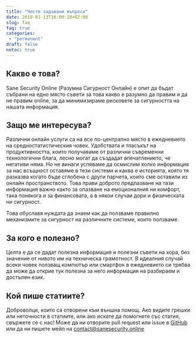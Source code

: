 ```yaml
---
title: "Често задавани въпроси"
date: 2018-01-13T16:00:18+02:00
slug: faq
faq: true
categories:
 - "permanent"
draft: false
notoc: true
---
```


## Какво е това?

Sane Security Online (Разумна Сигурност Онлайн) е опит да бъдат събрани на едно
място съвети за това какво е разумно да правим и да не правим online, за да
минимизираме рисковете за сигурността на нашата информация.

## Защо ме интересува?

Различни онлайн услуги са на все по-централно място в ежедневието на
средностатистическия човек. Удобствата и тласъкът на продуктивността, които
получаваме от различни съвременни технологични блага, лесно могат да създадат
впечатлението, че негативи няма. Но не винаги успяваме да осмислим колко
информация за нас всъщност оставяме в тези системи и каква е историята, която тя
разказва когато бъде сглобена с други парчета, които сме оставили из онлайн
пространството. Това прави доброто предпазване на тази информация важно както за
опазване на емоционалния ни комфорт, така понякога и за финансовата, а в някои
случаи дори и физическата ни сигурност.

Това обуславя нуждата да знаем как да ползваме правилно механизмите за сигурност
на различните системи, които ползваме.

## За кого е полезно?

Целта е да се дадат полезна информация и полезни съвети на хора, без значение
от нивото им на техническа грамотност. В идеалния случай всеки човек ползващ
компютър или смартфон в ежедневието си трябва да може да открие тук полезна за
него информация на разбираем и достъпен език.

## Кой пише статиите?

Доброволци, които са отворени към външна помощ. Ако видите грешки или неточности в статиите, или ако искате да помогнете със статия, свържете се с нас! Може да ни отворите pull request или issue в [GitHub](https://github.com/sanesecurityonline/sane-security.online) или да ни пишете мейл на <a href="mailto:contact@sanesecurity.online">contact@sanesecurity.online</a>

